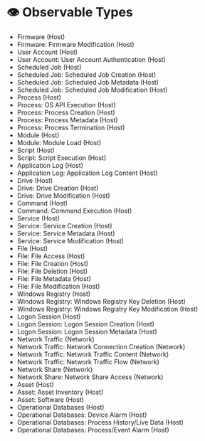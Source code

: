 # 👁 Observable Types

- Firmware (Host)
- Firmware: Firmware Modification (Host)
- User Account (Host)
- User Account: User Account Authentication (Host)
- Scheduled Job (Host)
- Scheduled Job: Scheduled Job Creation (Host)
- Scheduled Job: Scheduled Job Metadata (Host)
- Scheduled Job: Scheduled Job Modification (Host)
- Process (Host)
- Process: OS API Execution (Host)
- Process: Process Creation (Host)
- Process: Process Metadata (Host)
- Process: Process Termination (Host)
- Module (Host)
- Module: Module Load (Host)
- Script (Host)
- Script: Script Execution (Host)
- Application Log (Host)
- Application Log: Application Log Content (Host)
- Drive (Host)
- Drive: Drive Creation (Host)
- Drive: Drive Modification (Host)
- Command (Host)
- Command: Command Execution (Host)
- Service (Host)
- Service: Service Creation (Host)
- Service: Service Metadata (Host)
- Service: Service Modification (Host)
- File (Host)
- File: File Access (Host)
- File: File Creation (Host)
- File: File Deletion (Host)
- File: File Metadata (Host)
- File: File Modification (Host)
- Windows Registry (Host)
- Windows Registry: Windows Registry Key Deletion (Host)
- Windows Registry: Windows Registry Key Modification (Host)
- Logon Session (Host)
- Logon Session: Logon Session Creation (Host)
- Logon Session: Logon Session Metadata (Host)
- Network Traffic (Network)
- Network Traffic: Network Connection Creation (Network)
- Network Traffic: Network Traffic Content (Network)
- Network Traffic: Network Traffic Flow (Network)
- Network Share (Network)
- Network Share: Network Share Access (Network)
- Asset (Host)
- Asset: Asset Inventory (Host)
- Asset: Software (Host)
- Operational Databases (Host)
- Operational Databases: Device Alarm (Host)
- Operational Databases: Process History/Live Data (Host)
- Operational Databases: Process/Event Alarm (Host)